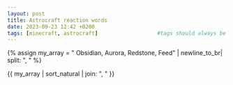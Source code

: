 ```yaml
---
layout: post
title: Astrocraft reaction words
date: 2023-09-23 12:42 +0200
tags: [minecraft, astrocraft]                   #tags should always be lowercase
---
```


{% assign my_array = "
Obsidian, 
Aurora, 
Redstone, 
Feed" | newline_to_br| split: ", " %}

{{ my_array | sort_natural | join: ", " }}